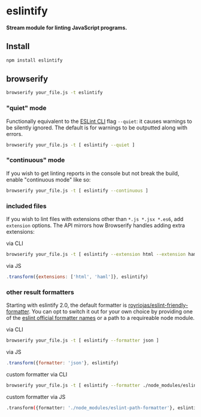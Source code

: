 # eslintify

__Stream module for linting JavaScript programs.__

## Install

```bash
npm install eslintify
```

## browserify

```bash
browserify your_file.js -t eslintify
```

### "quiet" mode

Functionally equivalent to the [ESLint CLI](http://eslint.org/docs/user-guide/command-line-interface) flag `--quiet`: it causes warnings to be silently ignored. The default is for warnings to be outputted along with errors.

```bash
browserify your_file.js -t [ eslintify --quiet ]
```

### "continuous" mode

If you wish to get linting reports in the console but not break the build, enable "continuous mode" like so:

```bash
browserify your_file.js -t [ eslintify --continuous ]
```

### included files

If you wish to lint files with extensions other than `*.js *.jsx *.es6`, add `extension` options. The API mirrors how Browserify handles adding extra extensions:

via CLI
```bash
browserify your_file.js -t [ eslintify --extension html --extension haml ]
```

via JS
```js
.transform({extensions: ['html', 'haml']}, eslintify)
```

### other result formatters

Starting with eslintify 2.0, the default formatter is [royriojas/eslint-friendly-formatter](https://github.com/royriojas/eslint-friendly-formatter). You can opt to switch it out for your own choice by providing one of the [eslint official formatter names](http://eslint.org/docs/developer-guide/nodejs-api#getformatter) or a path to a requireable node module.

via CLI
```bash
browserify your_file.js -t [ eslintify --formatter json ]
```

via JS
```js
.transform({formatter: 'json'}, eslintify)
```

custom formatter via CLI
```bash
browserify your_file.js -t [ eslintify --formatter ./node_modules/eslint-path-formatter ]
```

custom formatter via JS
```bash
.transform({formatter: './node_modules/eslint-path-formatter'}, eslintify)
```
